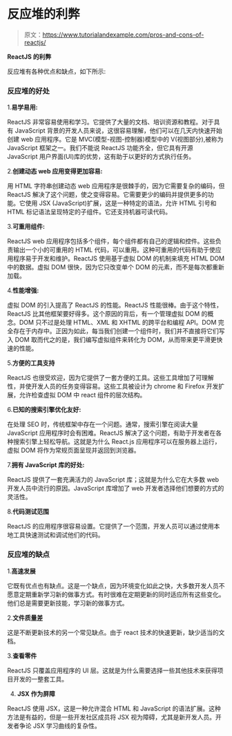 # 反应堆的利弊

> 原文：<https://www.tutorialandexample.com/pros-and-cons-of-reactjs/>

**ReactJS 的利弊**

反应堆有各种优点和缺点，如下所示:

### 反应堆的好处

1.**易学易用:**

ReactJS 非常容易使用和学习。它提供了大量的文档、培训资源和教程。对于具有 JavaScript 背景的开发人员来说，这很容易理解，他们可以在几天内快速开始创建 web 应用程序。它是 MVC(模型-视图-控制器)模型中的 V(视图部分),被称为 JavaScript 框架之一。我们不能说 ReactJS 功能齐全，但它具有开源 JavaScript 用户界面(UI)库的优势，这有助于以更好的方式执行任务。

2.**创建动态 web 应用变得更加容易:**

用 HTML 字符串创建动态 web 应用程序是很棘手的，因为它需要复杂的编码，但 ReactJS 解决了这个问题，使之变得容易。它需要更少的编码并提供更多的功能。它使用 JSX (JavaScript)扩展，这是一种特定的语法，允许 HTML 引号和 HTML 标记语法呈现特定的子组件。它还支持机器可读代码。

3.**可重用组件:**

ReactJS web 应用程序包括多个组件，每个组件都有自己的逻辑和控件。这些负责输出一个小的可重用的 HTML 代码，可以重用。这种可重用的代码有助于使应用程序易于开发和维护。ReactJS 使用基于虚拟 DOM 的机制来填充 HTML DOM 中的数据。虚拟 DOM 很快，因为它只改变单个 DOM 的元素，而不是每次都重新加载。

4.**性能增强:**

虚拟 DOM 的引入提高了 ReactJS 的性能。ReactJS 性能很棒。由于这个特性，ReactJS 比其他框架要好得多。这个原因的背后，有一个管理虚拟 DOM 的概念。DOM 只不过是处理 HTML、XML 和 XHTML 的跨平台和编程 API。DOM 完全存在于内存中。正因为如此，每当我们创建一个组件时，我们并不直接将它们写入 DOM 取而代之的是，我们编写虚拟组件来转化为 DOM，从而带来更平滑更快速的性能。

5.**方便的工具支持**

ReactJS 也很受欢迎，因为它提供了一套方便的工具。这些工具增加了可理解性，并使开发人员的任务变得容易。这些工具被设计为 chrome 和 Firefox 开发扩展，允许检查虚拟 DOM 中 react 组件的层次结构。

6.**已知的搜索引擎优化友好:**

在处理 SEO 时，传统框架中存在一个问题。通常，搜索引擎在阅读大量 JavaScript 应用程序时会有困难。ReactJS 解决了这个问题，有助于开发者在各种搜索引擎上轻松导航。这就是为什么 React.js 应用程序可以在服务器上运行，虚拟 DOM 将作为常规页面呈现并返回到浏览器。

7.**拥有 JavaScript 库的好处:**

ReactJS 提供了一套充满活力的 JavaScript 库；这就是为什么它在大多数 web 开发人员中流行的原因。JavaScript 库增加了 web 开发者选择他们想要的方式的灵活性。

8.**代码测试范围**

ReactJS 的应用程序很容易设置。它提供了一个范围，开发人员可以通过使用本地工具快速测试和调试他们的代码。

### 反应堆的缺点

1.**高速发展**

它既有优点也有缺点。这是一个缺点，因为环境变化如此之快，大多数开发人员不愿意定期重新学习新的做事方式。有时很难在定期更新的同时适应所有这些变化。他们总是需要更新技能，学习新的做事方式。

2.**文件质量差**

这是不断更新技术的另一个常见缺点。由于 react 技术的快速更新，缺少适当的文档。

3.**查看零件**

ReactJS 只覆盖应用程序的 UI 层。这就是为什么需要选择一些其他技术来获得项目开发的一整套工具。

4. **JSX 作为屏障**

ReactJS 使用 JSX，这是一种允许混合 HTML 和 JavaScript 的语法扩展。这种方法是有益的，但是一些开发社区成员将 JSX 视为障碍，尤其是新开发人员。开发者争论 JSX 学习曲线的复杂性。